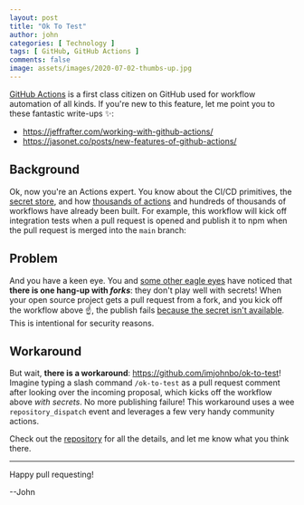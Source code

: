 ```yaml
---
layout: post
title: "Ok To Test"
author: john
categories: [ Technology ]
tags: [ GitHub, GitHub Actions ]
comments: false
image: assets/images/2020-07-02-thumbs-up.jpg
---
```


[GitHub Actions](https://github.com/features/actions) is a first class citizen on GitHub used for workflow automation of all kinds. If you're new to this feature, let me point you to these fantastic write-ups ✨:
- <a href="https://jeffrafter.com/working-with-github-actions/">https://jeffrafter.com/working-with-github-actions/</a>
- <a href="https://jasonet.co/posts/new-features-of-github-actions/">https://jasonet.co/posts/new-features-of-github-actions/</a>

## Background
Ok, now you're an Actions expert. You know about the CI/CD primitives, the [secret store](https://docs.github.com/en/actions/configuring-and-managing-workflows/creating-and-storing-encrypted-secrets), and how [thousands of actions](https://github.com/marketplace?type=actions) and hundreds of thousands of workflows have already been built. For example, this workflow will kick off integration tests when a pull request is opened and publish it to npm when the pull request is merged into the `main` branch:

<script src="https://gist.github.com/imjohnbo/174efe3f93dd0e51fd0a9e55f7c025ab.js"></script>

## Problem
And you have a keen eye. You and [some other eagle eyes](https://dev.to/derberg/github-actions-when-fascination-turns-into-disappointment-4d75) have noticed that **there is one hang-up with _forks_**: they don't play well with secrets! When your open source project gets a pull request from a fork, and you kick off the workflow above ☝️, the publish fails [because the secret isn't available](https://www.edwardthomson.com/blog/github_actions_11_secrets.html#:~:text=Forks,that%20originate%20from%20a%20fork.). This is intentional for security reasons.

## Workaround
But wait, **there is a workaround**: <a href="https://github.com/imjohnbo/ok-to-test">https://github.com/imjohnbo/ok-to-test</a>! Imagine typing a slash command `/ok-to-test` as a pull request comment after looking over the incoming proposal, which kicks off the workflow above _with secrets_. No more publishing failure! This workaround uses a wee `repository_dispatch` event and leverages a few very handy community actions.

Check out the [repository](https://github.com/imjohnbo/ok-to-test) for all the details, and let me know what you think there.

---

Happy pull requesting!

--John